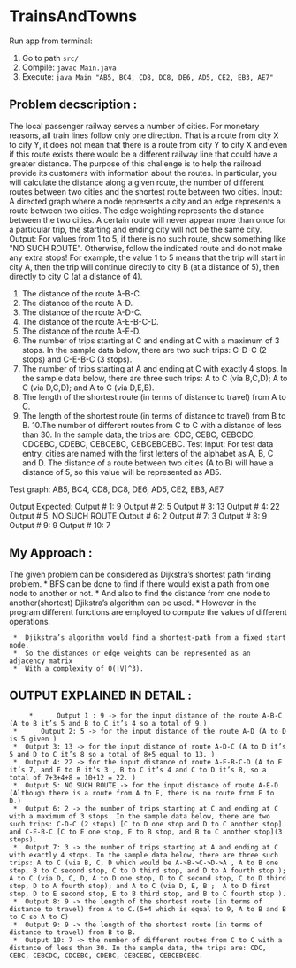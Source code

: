 # TrainsAndTowns

Run app from terminal:
1. Go to path `src/`
2. Compile: `javac Main.java`
3. Execute: `java Main "AB5, BC4, CD8, DC8, DE6, AD5, CE2, EB3, AE7"`



Problem decscription : 
------------------------------------------------------------------------------------------------
The local passenger railway serves a number of cities. For monetary reasons, all train lines
follow only one direction. That is a route from city X to city Y, it does not mean that there is a
route from city Y to city X and even if this route exists there would be a different railway line
that could have a greater distance.
The purpose of this challenge is to help the railroad provide its customers with information
about the routes. In particular, you will calculate the distance along a given route, the
number of different routes between two cities and the shortest route between two cities.
Input:
A directed graph where a node represents a city and an edge represents a route between
two cities. The edge weighting represents the distance between the two cities. A certain
route will never appear more than once for a particular trip, the starting and ending city will
not be the same city.
Output:
For values from 1 to 5, if there is no such route, show something like "NO SUCH ROUTE".
Otherwise, follow the indicated route and do not make any extra stops! For example, the
value 1 to 5 means that the trip will start in city A, then the trip will continue directly to city B
(at a distance of 5), then directly to city C (at a distance of 4).
1. The distance of the route A-B-C.
2. The distance of the route A-D.
3. The distance of the route A-D-C.
4. The distance of the route A-E-B-C-D.
5. The distance of the route A-E-D.
6. The number of trips starting at C and ending at C with a maximum of 3 stops. In the
sample data below, there are two such trips: C-D-C (2 stops) and C-E-B-C (3 stops).
7. The number of trips starting at A and ending at C with exactly 4 stops. In the sample data
below, there are three such trips: A to C (via B,C,D); A to C (via D,C,D); and A to C (via
D,E,B).
8. The length of the shortest route (in terms of distance to travel) from A to C.
9. The length of the shortest route (in terms of distance to travel) from B to B.
10.The number of different routes from C to C with a distance of less than 30. In the sample
data, the trips are: CDC, CEBC, CEBCDC, CDCEBC, CDEBC, CEBCEBC, CEBCEBCEBC.
Test Input:
For test data entry, cities are named with the first letters of the alphabet as A, B, C and D.
The distance of a route between two cities (A to B) will have a distance of 5, so this value will
be represented as AB5.

Test graph: AB5, BC4, CD8, DC8, DE6, AD5, CE2, EB3, AE7

Output Expected:
Output # 1: 9
Output # 2: 5
Output # 3: 13
Output # 4: 22
Output # 5: NO SUCH ROUTE
Output # 6: 2
Output # 7: 3
Output # 8: 9
Output # 9: 9
Output # 10: 7


My Approach :
---------------------------------------------------------------------------------------

The given problem can be considered as Dijkstra’s shortest path finding problem. 
	 * BFS can be done to find if there would exist a path from one node to another or not. 
	 * And also to find the distance from one node to another(shortest) Djikstra’s algorithm can be used. 
	 * However in the program different functions are employed to compute the values of different operations.

	 *	Djikstra’s algorithm would find a shortest-path from a fixed start node. 
	 *	So the distances or edge weights can be represented as an adjacency matrix 
	 *	With a complexity of O(|V|^3).

      
OUTPUT EXPLAINED IN DETAIL : 
-----------------------------------------------------------------------------------------
     
     	 *      Output 1 : 9 -> for the input distance of the route A-B-C (A to B it’s 5 and B to C it’s 4 so a total of 9.)
	 *      Output 2: 5 -> for the input distance of the route A-D (A to D is 5 given )
	 *	Output 3: 13 -> for the input distance of route A-D-C (A to D it’s 5 and D to C it’s 8 so a total of 8+5 equal to 13. )
	 *	Output 4: 22 -> for the input distance of route A-E-B-C-D (A to E it’s 7, and E to B it’s 3 , B to C it’s 4 and C to D it’s 8, so a total of 7+3+4+8 = 10+12 = 22. )
	 *	Output 5: NO SUCH ROUTE -> for the input distance of route A-E-D (Although there is a route from A to E, there is no route from E to D.)
	 *	Output 6: 2 -> the number of trips starting at C and ending at C with a maximum of 3 stops. In the sample data below, there are two such trips: C-D-C (2 stops).[C to D one stop and D to C another stop] and C-E-B-C [C to E one stop, E to B stop, and B to C another stop](3 stops).
	 *	Output 7: 3 -> the number of trips starting at A and ending at C with exactly 4 stops. In the sample data below, there are three such trips: A to C (via B, C, D which would be A->B->C->D->A , A to B one stop, B to C second stop, C to D third stop, and D to A fourth stop ); A to C (via D, C, D, A to D one stop, D to C second stop, C to D third stop, D to A fourth stop); and A to C (via D, E, B ;  A to D first stop, D to E second stop, E to B third stop, and B to C fourth stop ).
	 *	Output 8: 9 -> the length of the shortest route (in terms of distance to travel) from A to C.(5+4 which is equal to 9, A to B and B to C so A to C)
	 *	Output 9: 9 -> the length of the shortest route (in terms of distance to travel) from B to B.
	 *	Output 10: 7 -> the number of different routes from C to C with a distance of less than 30. In the sample data, the trips are: CDC, CEBC, CEBCDC, CDCEBC, CDEBC, CEBCEBC, CEBCEBCEBC.
